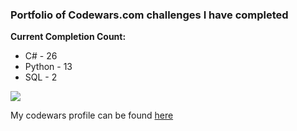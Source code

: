 <h3> Portfolio of Codewars.com challenges I have completed </h3>

<b> Current Completion Count:</b>
<ul>
  <li>C# - 26
  <li>Python - 13
  <li>SQL - 2
</ul>

<img src = "https://www.codewars.com/users/JordanTallon/badges/large">

<p>
  My codewars profile can be found <a href = "https://www.codewars.com/users/JordanTallon">here</a>
<p>
